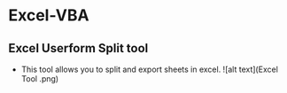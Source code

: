 # Excel-VBA
## Excel Userform Split tool
* This tool allows you to split and export sheets in excel. 
![alt text](Excel Tool .png)
